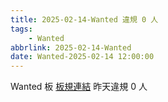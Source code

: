```yaml
---
title: 2025-02-14-Wanted 違規 0 人
tags:
    - Wanted
abbrlink: 2025-02-14-Wanted
date: Wanted-2025-02-14 12:00:00
---
```

Wanted 板 [板規連結](https://www.ptt.cc/bbs/Wanted/M.1608829773.A.D3B.html)
昨天違規 0 人
